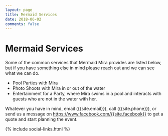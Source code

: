 ```yaml
---
layout: page
title: Mermaid Services
date: 2018-06-02
comments: false
---
```

   
# Mermaid Services

Some of the common services that Mermaid Mira provides are listed below, but if you have something else in mind please reach out and we can see what we can do.

* Pool Parties with Mira
* Photo Shoots with Mira in or out of the water
* Entertainment for a Party, where Mira swims in a pool and interacts with guests who are not in the water with her.

Whatever you have in mind, email ({{site.email}}), call ({{site.phone}}), or send us a message on <a href="https://www.facebook.com/{{site.facebook}}">https://www.facebook.com/{{site.facebook}}</a> to get a quote and start planning the event.


<div class="row">
	{% include social-links.html %}
</div>